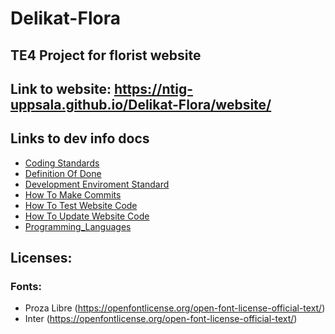 # Delikat-Flora
## TE4 Project for florist website

## Link to website: https://ntig-uppsala.github.io/Delikat-Flora/website/

## Links to dev info docs
- [Coding Standards](_dev_info/coding_standards.md)
- [Definition Of Done](_dev_info/definition_of_done.md)
- [Development Enviroment Standard](_dev_info/development_environment_standards.md)
- [How To Make Commits](_dev_info/how_to_make_commits.md)
- [How To Test Website Code](_dev_info/how_to_test_website_code.md)
- [How To Update Website Code](_dev_info/how_to_update_website_code.md)
- [Programming_Languages](_dev_info/programming_languages.md)
## Licenses:

### Fonts:

- Proza Libre (https://openfontlicense.org/open-font-license-official-text/)
- Inter (https://openfontlicense.org/open-font-license-official-text/)
